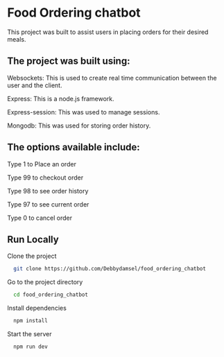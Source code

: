 # Food Ordering chatbot

This project was built to assist users in placing orders for their desired meals.

## The project was built using:

Websockets: This is used to create real time communication between the user and the client.

Express: This is a node.js framework.

Express-session: This was used to manage sessions.

Mongodb: This was used for storing order history.

## The options available include:

Type 1 to Place an order

Type 99 to checkout order

Type 98 to see order history

Type 97 to see current order

Type 0 to cancel order

## Run Locally

Clone the project

```bash
  git clone https://github.com/Debbydamsel/food_ordering_chatbot
```

Go to the project directory

```bash
  cd food_ordering_chatbot
```

Install dependencies

```bash
  npm install
```

Start the server

```bash
  npm run dev
```
